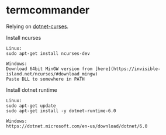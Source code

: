 # termcommander

Relying on [dotnet-curses](https://github.com/MV10/dotnet-curses/).

Install ncurses
```
Linux:
sudo apt-get install ncurses-dev

Windows:
Download 64bit MinGW version from [here](https://invisible-island.net/ncurses/#download_mingw)
Paste DLL to somewhere in PATH
```

Install dotnet runtime
```
Linux:
sudo apt-get update
sudo apt-get install -y dotnet-runtime-6.0

Windows:
https://dotnet.microsoft.com/en-us/download/dotnet/6.0
```
